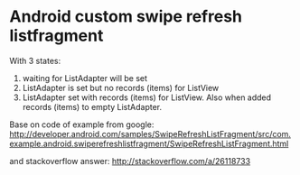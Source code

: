# Android custom swipe refresh listfragment

With 3 states:
1. waiting for ListAdapter will be set
2. ListAdapter is set but no records (items) for ListView
3. ListAdapter set with records (items) for ListView. Also when added records (items) to empty ListAdapter. 

Base on code of example from google: http://developer.android.com/samples/SwipeRefreshListFragment/src/com.example.android.swiperefreshlistfragment/SwipeRefreshListFragment.html

and stackoverflow answer: http://stackoverflow.com/a/26118733

